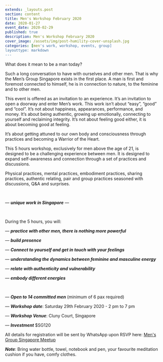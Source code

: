 ```yaml
---
extends: _layouts.post
section: content
title: Men's Workshop February 2020
date: 2020-01-27
event_date: 2020-02-29
published: true
description: Men's Workshop February 2020
cover_image: /assets/img/post-humility-cover-unsplash.jpg
categories: [men's work, workshop, events, group]
layouttype: markdown
---
```



What does it mean to be a man today?

Such a long conversation to have with ourselves and other men. That is why the Men’s Group Singapore exists in the first place.
A man is first and foremost connected to himself, he is in connection to nature, to the feminine and to other men.

This event is offered as an invitation to an experience. It’s an invitation to open a doorway and enter Men’s work. This work isn’t about “easy”, “good” and “cool”. It’s not about happiness, appearances, performance, and money.
It’s about being authentic, growing up emotionally, connecting to yourself and reclaiming integrity.
It’s not about feeling good either, it is about becoming good at feeling.

It’s about getting attuned to our own body and consciousness through practices and becoming a Warrior of the Heart.

This 5 hours workshop, exclusively for men above the age of 21, is designed to be a challenging experience between men. It is designed to expand self-awareness and connection through a set of practices and discussions.

Physical practices, mental practices, embodiment practices, sharing practices, authentic relating, pair and group practices seasoned with discussions, Q&A and surprises.


&nbsp;

— _**unique work in Singapore**_ —

&nbsp;

During the 5 hours, you will:


— _**practice with other men, there is nothing more powerful**_

— _**build presence**_

— _**Connect to yourself and get in touch with your feelings**_

— _**understanding the dynamics between feminine and masculine energy**_

— _**relate with authenticity and vulnerability**_

— _**embody different energies**_


&nbsp;



— _**Open to 14 committed men**_ (minimum of 6 pax required)

— _**Workshop date**_: Saturday 29th February 2020 - 2 pm to 7 pm

— _**Workshop Venue**_: Cluny Court, Singapore

— _**Investment**_ $SG120


All details for registration will be sent by WhatsApp upon RSVP here: <a href="https://www.meetup.com/The-Mens-Group-Singapore/events/268234224/" class="uppercase font-semibold tracking-wide mb-2" target="_blank">Men's Group Singapore Meetup</a>



_**Note**_:
Bring water bottle, towel, notebook and pen, your favourite meditation cushion if you have, comfy clothes.

